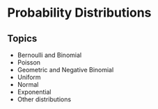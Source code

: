 # Probability Distributions

## Topics
- Bernoulli and Binomial
- Poisson
- Geometric and Negative Binomial
- Uniform
- Normal
- Exponential
- Other distributions
